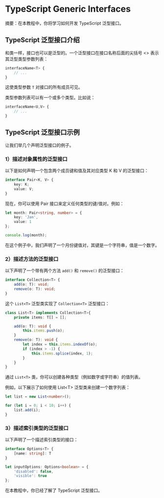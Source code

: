 # TypeScript Generic Interfaces

摘要：在本教程中，你将学习如何开发 TypeScript 泛型接口。

## TypeScript 泛型接口介绍

和类一样，接口也可以是泛型的。一个泛型接口在接口名称后面的尖括号 <> 表示其泛型类型参数列表：

```ts
interfaceName<T> {
    // ...
}

```

这使类型参数 `T` 对接口的所有成员可见。

类型参数列表可以有一个或多个类型。比如说：

```ts
interfaceName<U,V> {
    // ...
}

```

## TypeScript 泛型接口示例

让我们举几个声明泛型接口的例子。

### 1）描述对象属性的泛型接口

以下是如何声明一个包含两个成员键和值及其对应类型 K 和 V 的泛型接口：

```ts
interface Pair<K, V> {
    key: K;
    value: V;
}
```

现在，你可以使用 Pair 接口来定义任何类型的键/值对。例如：

```ts
let month: Pair<string, number> = {
    key: 'Jan',
    value: 1
};

console.log(month);
```

在这个例子中，我们声明了一个月份键值对，其键是一个字符串，值是一个数字。

### 2）描述方法的泛型接口

以下声明了一个带有两个方法 `add()` 和 `remove()` 的泛型接口：

```ts
interface Collection<T> {
    add(o: T): void;
    remove(o: T): void;
}
```

这个 `List<T>` 泛型类实现了 `Collection<T>` 泛型接口：

```ts
class List<T> implements Collection<T>{
    private items: T[] = [];

    add(o: T): void {
        this.items.push(o);
    }
    remove(o: T): void {
        let index = this.items.indexOf(o);
        if (index > -1) {
            this.items.splice(index, 1);
        }
    }
}

```

通过 `List<T>` 类，你可以创建各种类型（例如数字或字符串）的值列表。

例如，以下展示了如何使用 List\<T\> 泛型类来创建一个数字列表：

```ts
let list = new List<number>();

for (let i = 0; i < 10; i++) {
    list.add(i);
}
```

### 3）描述索引类型的泛型接口

以下声明了一个描述索引类型的接口：

```ts
interface Options<T> {
    [name: string]: T
}

let inputOptions: Options<boolean> = {
    'disabled': false,
    'visible': true
};
```

在本教程中，你已经了解了 TypeScript 泛型接口。
